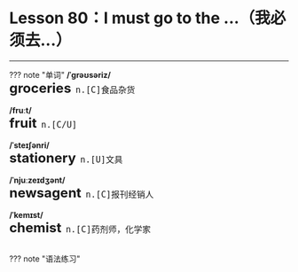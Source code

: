 # Lesson 80：I must go to the ...（我必须去...）


















---
??? note "单词"
    **/ˈgrəʊsəriz/**<br>
    <font size=5>**groceries**</font>&nbsp;&nbsp;<font size=4>`n.[C]食品杂货`</font><br>
    <br>
    **/fruːt/**<br>
    <font size=5>**fruit**</font>&nbsp;&nbsp;<font size=4>`n.[C/U]`</font><br>
    <br>
    **/ˈsteɪʃənri/**<br>
    <font size=5>**stationery**</font>&nbsp;&nbsp;<font size=4>`n.[U]文具`</font><br>
    <br>
    **/ˈnjuːzeɪdʒənt/**<br>
    <font size=5>**newsagent**</font>&nbsp;&nbsp;<font size=4>`n.[C]报刊经销人`</font><br>
    <br>
    **/ˈkemɪst/**<br>
    <font size=5>**chemist**</font>&nbsp;&nbsp;<font size=4>`n.[C]药剂师，化学家`</font><br>
    <br>


??? note "语法练习"

